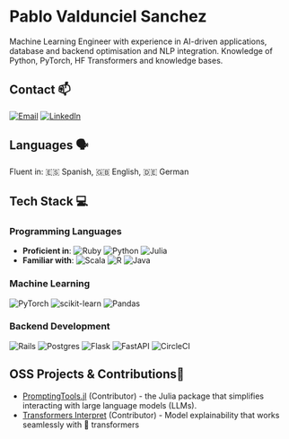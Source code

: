 # **Pablo** Valdunciel Sanchez

Machine Learning Engineer with experience in AI-driven applications, database and backend optimisation and NLP integration. Knowledge of Python, PyTorch, HF Transformers and knowledge bases.

## Contact 📫
[![Email](https://img.shields.io/badge/email-%23D14836.svg?style=for-the-badge&logo=gmail&logoColor=white)](mailto:valduncielpablo@gmail.com)
[![LinkedIn](https://img.shields.io/badge/LinkedIn-%230077B5.svg?style=for-the-badge&logo=linkedin&logoColor=white)](https://www.linkedin.com/in/pabvald/)

## Languages 🗣️
Fluent in: 🇪🇸 Spanish, 🇬🇧 English, 🇩🇪 German


## Tech Stack  💻
### Programming Languages
- **Proficient in**:
  ![Ruby](https://img.shields.io/badge/ruby-%23CC342D.svg?style=for-the-badge&logo=ruby&logoColor=white)
  ![Python](https://img.shields.io/badge/python-3670A0?style=for-the-badge&logo=python&logoColor=ffdd54)
  ![Julia](https://img.shields.io/badge/-Julia-9558B2?style=for-the-badge&logo=julia&logoColor=white)
- **Familiar with**:
  ![Scala](https://img.shields.io/badge/scala-%23DC322F.svg?style=for-the-badge&logo=scala&logoColor=white)
  ![R](https://img.shields.io/badge/r-%23276DC3.svg?style=for-the-badge&logo=r&logoColor=white)
  ![Java](https://img.shields.io/badge/java-%23ED8B00.svg?style=for-the-badge&logo=openjdk&logoColor=white)


### Machine Learning 
![PyTorch](https://img.shields.io/badge/PyTorch-%23EE4C2C.svg?style=for-the-badge&logo=PyTorch&logoColor=white) 
![scikit-learn](https://img.shields.io/badge/scikit--learn-%23F7931E.svg?style=for-the-badge&logo=scikit-learn&logoColor=white)
![Pandas](https://img.shields.io/badge/pandas-%23150458.svg?style=for-the-badge&logo=pandas&logoColor=white)

### Backend Development 
![Rails](https://img.shields.io/badge/rails-%23CC0000.svg?style=for-the-badge&logo=ruby-on-rails&logoColor=white)
![Postgres](https://img.shields.io/badge/postgres-%23316192.svg?style=for-the-badge&logo=postgresql&logoColor=white)
![Flask](https://img.shields.io/badge/flask-%23000.svg?style=for-the-badge&logo=flask&logoColor=white)
![FastAPI](https://img.shields.io/badge/FastAPI-005571?style=for-the-badge&logo=fastapi)
![CircleCI](https://img.shields.io/badge/circle%20ci-%23161616.svg?style=for-the-badge&logo=circleci&logoColor=white)

## OSS Projects & Contributions👐
  - [PromptingTools.jl](https://github.com/svilupp/PromptingTools.jl) (Contributor) - the Julia package that simplifies interacting with large language models (LLMs).
  - [Transformers Interpret](https://github.com/cdpierse/transformers-interpret) (Contributor) - Model explainability that works seamlessly with 🤗 transformers


  
